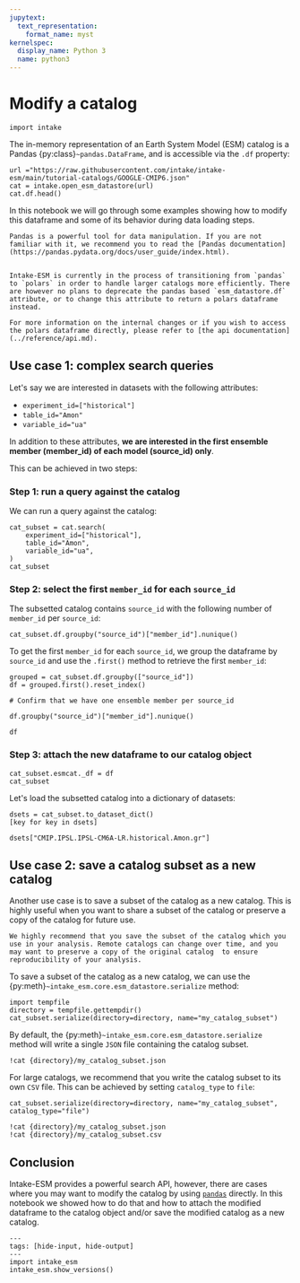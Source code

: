 ```yaml
---
jupytext:
  text_representation:
    format_name: myst
kernelspec:
  display_name: Python 3
  name: python3
---
```


# Modify a catalog

```{code-cell} ipython3
import intake
```

The in-memory representation of an Earth System Model (ESM) catalog is a Pandas {py:class}`~pandas.DataFrame`, and is accessible via the `.df` property:

```{code-cell} ipython3
url ="https://raw.githubusercontent.com/intake/intake-esm/main/tutorial-catalogs/GOOGLE-CMIP6.json"
cat = intake.open_esm_datastore(url)
cat.df.head()
```

In this notebook we will go through some examples showing how to modify this
dataframe and some of its behavior during data loading steps.

```{note}
Pandas is a powerful tool for data manipulation. If you are not familiar with it, we recommend you to read the [Pandas documentation](https://pandas.pydata.org/docs/user_guide/index.html).
```

```{info}

Intake-ESM is currently in the process of transitioning from `pandas` to `polars` in order to handle larger catalogs more efficiently. There are however no plans to deprecate the pandas based `esm_datastore.df` attribute, or to change this attribute to return a polars dataframe instead.

For more information on the internal changes or if you wish to access the polars dataframe directly, please refer to [the api documentation](../reference/api.md).

```

## Use case 1: complex search queries

Let's say we are interested in datasets with the following attributes:

- `experiment_id=["historical"]`
- `table_id="Amon"`
- `variable_id="ua"`

In addition to these attributes, **we are interested in the first ensemble
member (member_id) of each model (source_id) only**.

This can be achieved in two steps:

### Step 1: run a query against the catalog

We can run a query against the catalog:

```{code-cell} ipython3
cat_subset = cat.search(
    experiment_id=["historical"],
    table_id="Amon",
    variable_id="ua",
)
cat_subset
```

### Step 2: select the first `member_id` for each `source_id`

The subsetted catalog contains `source_id` with the following number of
`member_id` per `source_id`:

```{code-cell} ipython3
cat_subset.df.groupby("source_id")["member_id"].nunique()
```

To get the first `member_id` for each `source_id`, we group the dataframe by
`source_id` and use the `.first()` method to retrieve the first `member_id`:

```{code-cell} ipython3
grouped = cat_subset.df.groupby(["source_id"])
df = grouped.first().reset_index()

# Confirm that we have one ensemble member per source_id

df.groupby("source_id")["member_id"].nunique()
```

```{code-cell} ipython3
df
```

### Step 3: attach the new dataframe to our catalog object

```{code-cell} ipython3
cat_subset.esmcat._df = df
cat_subset
```

Let's load the subsetted catalog into a dictionary of datasets:

```{code-cell} ipython3
dsets = cat_subset.to_dataset_dict()
[key for key in dsets]
```

```{code-cell} ipython3
dsets["CMIP.IPSL.IPSL-CM6A-LR.historical.Amon.gr"]
```

## Use case 2: save a catalog subset as a new catalog

Another use case is to save a subset of the catalog as a new catalog. This is highly useful when you want to share a subset of the catalog or preserve a copy of the catalog for future use.

```{tip}
We highly recommend that you save the subset of the catalog which you use in your analysis. Remote catalogs can change over time, and you may want to preserve a copy of the original catalog  to ensure reproducibility of your analysis.
```

To save a subset of the catalog as a new catalog, we can use the {py:meth}`~intake_esm.core.esm_datastore.serialize` method:

```{code-cell} ipython3
import tempfile
directory = tempfile.gettempdir()
cat_subset.serialize(directory=directory, name="my_catalog_subset")
```

By default, the {py:meth}`~intake_esm.core.esm_datastore.serialize` method will write a single `JSON` file containing the catalog subset.

```{code-cell} ipython3
!cat {directory}/my_catalog_subset.json
```

For large catalogs, we recommend that you write the catalog subset to its own `CSV` file. This can be achieved by setting `catalog_type` to `file`:

```{code-cell} ipython3
cat_subset.serialize(directory=directory, name="my_catalog_subset", catalog_type="file")
```

```{code-cell} ipython3
!cat {directory}/my_catalog_subset.json
!cat {directory}/my_catalog_subset.csv
```

## Conclusion

Intake-ESM provides a powerful search API, however, there are cases where you may want to modify the catalog by using [`pandas`](https://pandas.pydata.org/docs/) directly. In this notebook we showed how to do that and how to attach the modified dataframe to the catalog object and/or save the modified catalog as a new catalog.

```{code-cell} ipython3
---
tags: [hide-input, hide-output]
---
import intake_esm
intake_esm.show_versions()
```
